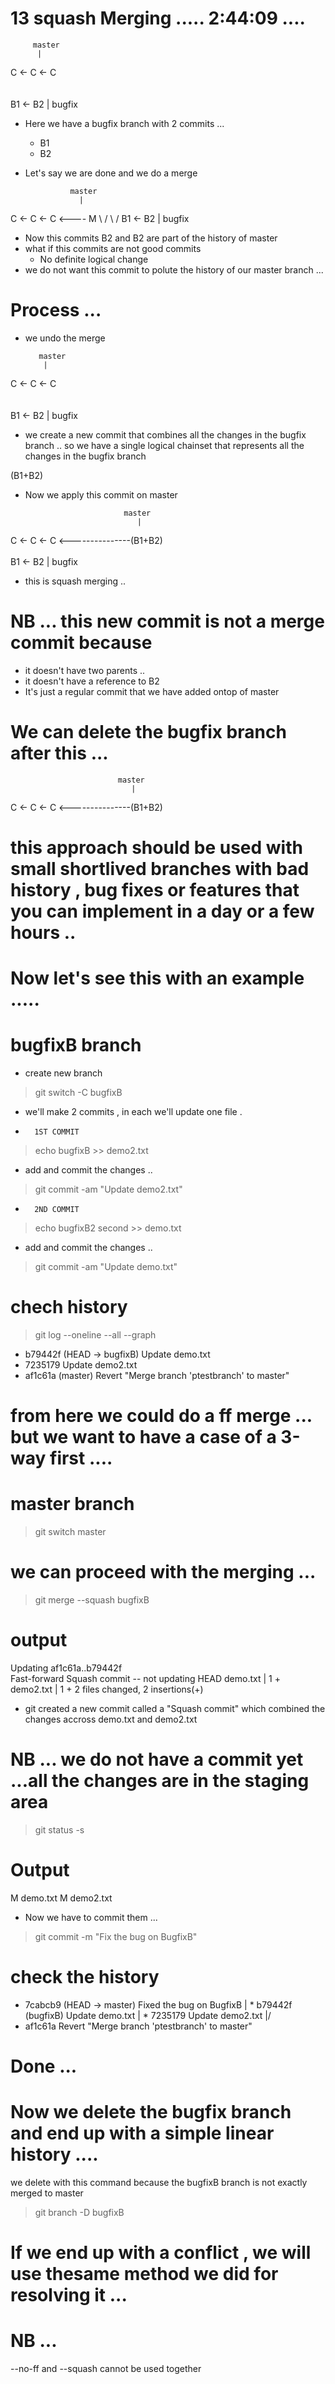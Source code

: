 # 13 squash Merging   .....  2:44:09 .... 
         
         master
          |
C <- C <- C  
      \
       \
        B1 <- B2 
               |
             bugfix

- Here we have a bugfix branch with 2 commits ... 
    - B1 
    - B2
- Let's say we are done and we do a merge




                master
                  |
C <- C <- C <---- M
      \          /
       \        /
        B1 <- B2 
               |
             bugfix

- Now this commits B2 and B2 are part of the history of master
- what if this commits are not good commits 
    - No definite logical change 
- we do not want this commit to polute the history of our master branch ... 

# Process ... 

- we undo the merge 

         master
          |
C <- C <- C  
      \
       \
        B1 <- B2 
               |
             bugfix

- we create a new commit  that combines all the changes in the  bugfix branch .. so we have a single logical chainset that represents all the changes in the bugfix branch

 (B1+B2)

- Now we apply this commit on master 

                            master 
                               |
C <- C <- C <---------------(B1+B2)
      \
       \
        B1 <- B2 
               |
             bugfix

- this is squash merging .. 

# NB ... this new commit is not a merge commit because 
- it doesn't have two parents ..
- it doesn't have a reference to B2
- It's just a regular commit that we have added ontop of master 


# We can delete the bugfix branch after this ... 


                            master 
                               |
C <- C <- C <---------------(B1+B2)



# this approach should be used with small shortlived branches with bad history , bug fixes or features that you can implement in a day or a few hours ..











































# Now let's see this with an example  ..... 

# bugfixB branch
- create new branch 

> git switch -C bugfixB

- we'll make 2 commits , in each we'll update one file .

-       1ST COMMIT 

> echo bugfixB >>  demo2.txt

- add and commit the  changes ..

> git commit -am "Update demo2.txt"

-       2ND COMMIT  

> echo bugfixB2 second >>  demo.txt

- add and commit the  changes ..

> git commit -am "Update demo.txt"


# chech history 
> git log --oneline --all --graph
* b79442f (HEAD -> bugfixB) Update demo.txt
* 7235179 Update demo2.txt
* af1c61a (master) Revert "Merge branch 'ptestbranch' to master"

# from here we could do a ff merge ... but we want to have a case of a 3-way first .... 

# master branch

> git switch master 

# we can proceed with the merging ... 

> git merge --squash bugfixB     
# output 
Updating af1c61a..b79442f     
Fast-forward
Squash commit -- not updating HEAD
 demo.txt  | 1 +      
 demo2.txt | 1 +
 2 files changed, 2 insertions(+)


- git created a new commit called a "Squash commit" 
which combined the changes accross demo.txt and demo2.txt

# NB ... we do not have a commit yet ...all the changes are in the staging area 

> git status -s 
# Output 
M  demo.txt
M  demo2.txt

- Now we have to commit them ... 

> git commit -m "Fix the bug on BugfixB"




# check the history 

* 7cabcb9 (HEAD -> master) Fixed the bug on BugfixB
| * b79442f (bugfixB) Update demo.txt
| * 7235179 Update demo2.txt
|/
* af1c61a Revert "Merge branch 'ptestbranch' to master"



# Done ...

# Now we delete the bugfix branch and end up with a simple linear history .... 

we delete with this command because the bugfixB branch is not exactly merged to master

> git branch -D bugfixB  







# If we end up with a conflict , we will use thesame method we did for resolving it ... 





# NB ... 

--no-ff   and   --squash cannot be used together 
